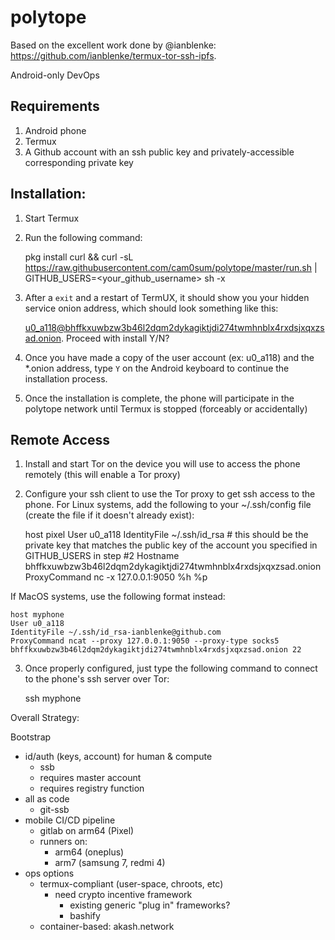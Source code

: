 # polytope

Based on the excellent work done by @ianblenke: https://github.com/ianblenke/termux-tor-ssh-ipfs. 

Android-only DevOps

## Requirements

1. Android phone
2. Termux
3. A Github account with an ssh public key and privately-accessible corresponding private key

## Installation:

1. Start Termux
2. Run the following command:

    pkg install curl && curl -sL https://raw.githubusercontent.com/cam0sum/polytope/master/run.sh | GITHUB_USERS=<your_github_username> sh -x

3. After a `exit` and a restart of TermUX, it should show you your hidden service onion address, which should look something like this:

    u0_a118@bhffkxuwbzw3b46l2dqm2dykagiktjdi274twmhnblx4rxdsjxqxzsad.onion. Proceed with install Y/N?

4. Once you have made a copy of the user account (ex: u0_a118) and the *.onion address, type `Y` on the Android keyboard to continue the installation process.
5. Once the installation is complete, the phone will participate in the polytope network until Termux is stopped (forceably or accidentally)

## Remote Access
1. Install and start Tor on the device you will use to access the phone remotely (this will enable a Tor proxy)
2. Configure your ssh client to use the Tor proxy to get ssh access to the phone. For Linux systems, add the following to your ~/.ssh/config file (create the file if it doesn't already exist):

    host pixel
    User u0_a118
    IdentityFile ~/.ssh/id_rsa # this should be the private key that matches the public key of the account you specified in GITHUB_USERS in step #2
    Hostname bhffkxuwbzw3b46l2dqm2dykagiktjdi274twmhnblx4rxdsjxqxzsad.onion
    ProxyCommand nc -x 127.0.0.1:9050 %h %p

If MacOS systems, use the following format instead:

    host myphone
    User u0_a118
    IdentityFile ~/.ssh/id_rsa-ianblenke@github.com
    ProxyCommand ncat --proxy 127.0.0.1:9050 --proxy-type socks5 bhffkxuwbzw3b46l2dqm2dykagiktjdi274twmhnblx4rxdsjxqxzsad.onion 22
    
3. Once properly configured, just type the following command to connect to the phone's ssh server over Tor:

    ssh myphone


Overall Strategy:

Bootstrap
- id/auth (keys, account) for human & compute
    - ssb
    - requires master account
    - requires registry function
- all as code
    - git-ssb
- mobile CI/CD pipeline
    - gitlab on arm64 (Pixel)
    - runners on:
        - arm64 (oneplus)
        - arm7 (samsung 7, redmi 4)
- ops options
    - termux-compliant (user-space, chroots, etc)
        - need crypto incentive framework
            - existing generic "plug in" frameworks?
            - bashify
    - container-based: akash.network
